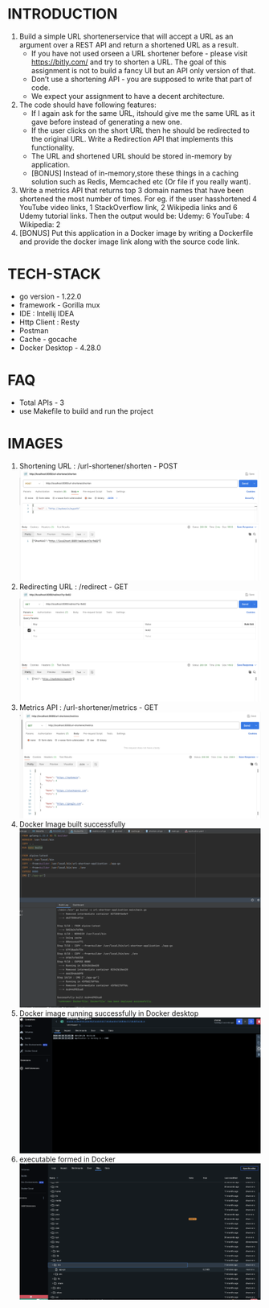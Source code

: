 # INTRODUCTION
1. Build a simple URL shortenerservice that will accept a URL as an argument over a REST API and
return a shortened URL as a result. 
    * If you have not used orseen a URL shortener before - please visit https://bitly.com/ and
try to shorten a URL. The goal of this assignment is not to build a fancy UI but an API only version of that. 
    * Don’t use a shortening API - you are supposed to write that part of code. 
    * We expect your assignment to have a decent architecture. 
2. The code should have following features:
    * If I again ask for the same URL, itshould give me the same URL as it gave before instead
of generating a new one. 
    * If the user clicks on the short URL then he should be redirected to the original URL. Write a Redirection API that implements this functionality. 
    * The URL and shortened URL should be stored in-memory by application. 
    * [BONUS] Instead of in-memory,store these things in a caching solution such as Redis, Memcached etc (Or file if you really want). 
3. Write a metrics API that returns top 3 domain names that have been shortened the most
number of times. For eg. if the user hasshortened 4 YouTube video links, 1 StackOverflow link, 2
Wikipedia links and 6 Udemy tutorial links. Then the output would be:
Udemy: 6
YouTube: 4
Wikipedia: 2
4. [BONUS] Put this application in a Docker image by writing a Dockerfile and provide the docker image link along with the source code link.

# TECH-STACK
* go version - 1.22.0
* framework - Gorilla mux
* IDE : Intellij IDEA
* Http Client : Resty
* Postman
* Cache - gocache
* Docker Desktop - 4.28.0

# FAQ
* Total APIs - 3
* use Makefile to build and run the project

# IMAGES
1. Shortening URL : /url-shortener/shorten - POST
   ![API-1.png](images/API-1.png)
2. Redirecting URL : /redirect - GET
   ![API-2.png](images/API-2.png)
3. Metrics API : /url-shortener/metrics - GET
   ![API-3.png](images/API-3.png)
4. Docker Image built successfully
   ![Docker-1.png](images/Docker-1.png)
5. Docker image running successfully in Docker desktop
   ![Docker-2.png](images/Docker-2.png)
6. executable formed in Docker
   ![Docker-3.png](images/Docker-3.png)
